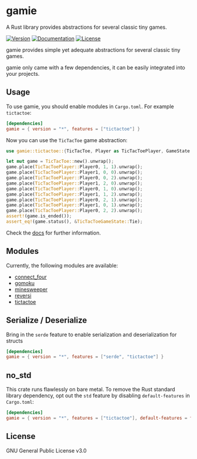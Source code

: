 # gamie
A Rust library provides abstractions for several classic tiny games.

[![Version](https://img.shields.io/crates/v/gamie.svg?style=flat)](https://crates.io/crates/gamie)
[![Documentation](https://img.shields.io/badge/docs-release-brightgreen.svg?style=flat)](https://docs.rs/gamie)
[![License](https://img.shields.io/crates/l/gamie.svg?style=flat)](https://github.com/EAimTY/gamie/blob/master/LICENSE)

gamie provides simple yet adequate abstractions for several classic tiny games.

gamie only came with a few dependencies, it can be easily integrated into your projects.

## Usage
To use gamie, you should enable modules in `Cargo.toml`. For example `tictactoe`:

```toml
[dependencies]
gamie = { version = "*", features = ["tictactoe"] }
```

Now you can use the `TicTacToe` game abstraction:

```rust
use gamie::tictactoe::{TicTacToe, Player as TicTacToePlayer, GameState as TicTacToeGameState};

let mut game = TicTacToe::new().unwrap();
game.place(TicTacToePlayer::Player0, 1, 1).unwrap();
game.place(TicTacToePlayer::Player1, 0, 0).unwrap();
game.place(TicTacToePlayer::Player0, 0, 2).unwrap();
game.place(TicTacToePlayer::Player1, 2, 0).unwrap();
game.place(TicTacToePlayer::Player0, 1, 0).unwrap();
game.place(TicTacToePlayer::Player1, 1, 2).unwrap();
game.place(TicTacToePlayer::Player0, 2, 1).unwrap();
game.place(TicTacToePlayer::Player1, 0, 1).unwrap();
game.place(TicTacToePlayer::Player0, 2, 2).unwrap();
assert!(game.is_ended());
assert_eq!(game.status(), &TicTacToeGameState::Tie);
```

Check the [docs](https://docs.rs/gamie) for further information.

## Modules
Currently, the following modules are available:

- [connect_four](https://docs.rs/gamie/*/gamie/connect_four)
- [gomoku](https://docs.rs/gamie/*/gamie/gomoku)
- [minesweeper](https://docs.rs/gamie/*/gamie/minesweeper)
- [reversi](https://docs.rs/gamie/*/gamie/reversi)
- [tictactoe](https://docs.rs/gamie/*/gamie/tictactoe)

## Serialize / Deserialize
Bring in the `serde` feature to enable serialization and deserialization for structs

```toml
[dependencies]
gamie = { version = "*", features = ["serde", "tictactoe"] }
```

## no_std
This crate runs flawlessly on bare metal.
To remove the Rust standard library dependency, opt out the `std` feature by disabling `default-features` in `Cargo.toml`:

```toml
[dependencies]
gamie = { version = "*", features = ["tictactoe"], default-features = false }
```

## License
GNU General Public License v3.0
